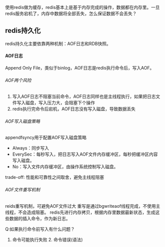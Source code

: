 使用redis做为缓存，redis基本上是基于内存完成的操作，数据都在内存里。一旦redis服务宕机了，内存中数据将全部丢失，怎么保证数据不会丢失？

## redis持久化
redis持久化主要依靠两种机制：AOF日志和RDB快照。

#### AOF日志
Append Only File，类似于binlog，AOF日志是redis执行命令后，写入AOF。

###### AOF两个风险
1. 写入AOF日志不阻塞当前命令，AOF日志同样也是主线程执行，如果把日志文件写入磁盘，写入压力大，会阻塞下个操作
2. redis执行完命令后宕机，AOF日志没有写入磁盘，导致数据丢失

###### AOF写入磁盘策略
appendfsyncy用于配置AOF写入磁盘策略
- Always：同步写入
- EverySec：每秒写入，把日志写入AOF文件内存缓冲区，每秒把缓冲区内容写入磁盘。
- No：写入文件内存缓冲区，由操作系统控制写入磁盘。

trade-off: 性能和可靠性之间取舍，避免主线程阻塞

###### AOF文件重写机制
reids重写机制，可避免AOF文件过大
重写是通过bgwriteaof线程完成，不使用主线程，不会造成阻塞。
redis先进行内存拷贝，根据内存里数据最新状态，生成这些数据的插入命令，作为新日志。


Q:如果执行命令前写入有什么问题？
1. 命令可能执行失败 2. 命令错误(语法) 